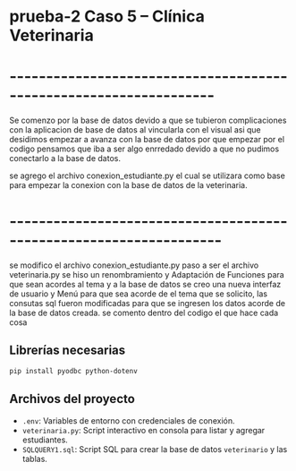 # prueba-2 Caso 5 – Clínica Veterinaria

# ------------------------------------------------------------------
Se comenzo por la base de datos devido a que se tubieron complicaciones con la aplicacion de base de datos al vincularla con el visual asi que desidimos empezar a avanza con la base de datos por que empezar por el codigo pensamos que iba a ser algo enrredado devido a que no pudimos conectarlo a la base de datos.

se agrego el archivo conexion_estudiante.py el cual se utilizara como base para empezar la conexion con la base de datos de la veterinaria.

# -------------------------------------------------------------------

se modifico el archivo conexion_estudiante.py paso a ser el archivo veterinaria.py se hiso un renombramiento y Adaptación de Funciones para que sean acordes al tema y a la base de datos se creo una nueva interfaz de usuario y Menú para que sea acorde de el tema que se solicito, las consutas sql fueron modificadas para que se ingresen los datos acorde de la base de datos creada.
se comento dentro del codigo el que hace cada cosa

## Librerías necesarias

```bash
pip install pyodbc python-dotenv
```

## Archivos del proyecto

- `.env`: Variables de entorno con credenciales de conexión.
- `veterinaria.py`: Script interactivo en consola para listar y agregar estudiantes.
- `SQLQUERY1.sql`: Script SQL para crear la base de datos `veterinario` y las tablas.

